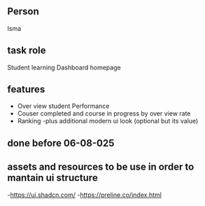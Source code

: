 ## Person
Isma

## task role
Student learning Dashboard homepage 

## features
- Over view student Performance
- Couser completed and course in progress by over view rate
- Ranking
-plus additional modern ui look (optional but its value)


## done before 06-08-025
## assets and resources to be use in order to mantain ui structure 

-https://ui.shadcn.com/
-https://preline.co/index.html